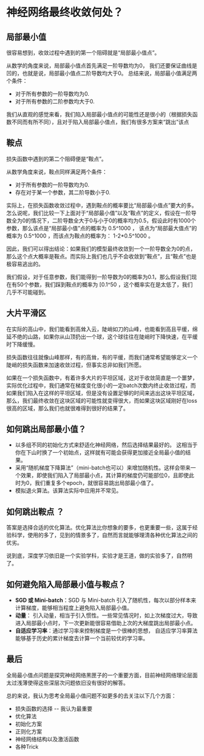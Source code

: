 # 神经网络最终收敛何处？

## 局部最小值
很容易想到，收敛过程中遇到的第一个阻碍就是“局部最小值点”。

从数学的角度来说，局部最小值点首先满足一阶导数均为0， 我们还要保证曲线是凹的，也就是说，局部最小值点二阶导数均大于0。 总结来说，局部最小值满足两个条件：

- 对于所有参数的一阶导数均为0.
- 对于所有参数的二阶参数均大于0.

我们从直观的感觉来看，我们陷入局部最小值点的可能性还是很小的（根据损失函数不同而有所不同），且对于陷入局部最小值点，我们有很多方案来“跳出”该点

## 鞍点
损失函数中遇到的第二个阻碍便是“鞍点”。

从数学角度来说，鞍点同样满足两个条件：

- 对于所有参数的一阶导数均为0.
- 存在对于某一个参数，其二阶导数小于0.


实际上，在损失函数收敛过程中，遇到鞍点的概率要比“局部最小值点”要大的多。怎么说呢，我们比较一下上面对于“局部最小值”以及“鞍点”的定义，假设在一阶导数全为0的情况下，二阶导数全大于0与小于0的概率均为0.5，假设此时有1000个参数，那么该点是“局部最小值”点的概率为 0.5^1000 ， 该点为“局部最大值点”的概率为 0.5^1000 ，而该点为鞍点的概率为： 1-2*0.5^1000 。

因此，我们可以得出结论：如果我们的模型最终收敛到一个一阶导数全为0的点，那么这个点大概率是鞍点。而实际上我们也几乎不会收敛到“鞍点”，且“鞍点”也是极容易逃出的。

我们假设，对于任意参数，我们能得到一阶导数为0的概率为0.1，那么假设我们现在有50个参数，我们踩到鞍点的概率为 [0.1^50 ，这个概率实在是太低了，我们几乎不可能碰到。

## 大片平滑区
在实际的高山中，我们能看到高耸入云，陡峭如刀的山峰，也能看到高且平缓，绵延不绝的山路，如果你从山顶扔出一个球，这个球往往在陡峭时下降快速，在平缓时下降缓慢。

损失函数往往就像山峰那样，有的高耸，有的平缓，而我们通常希望能够定义一个陡峭的损失函数来加速收敛过程，但事实总非如我们所愿。

如果在一个损失函数中，有着许多大片的平坦区域，这对于收敛简直是一个噩梦，实际优化过程中，我们通常在梯度变化很小的一定batch次数内终止收敛过程，而如果我们陷入在这样的平坦区域，但是没有设置足够的时间来逃出这块平坦区域，那么，我们最终收敛在这块区域的可能性就变得很大，而如果这块区域刚好在loss很高的区域，那么我们也就很难得到很好的结果了。

## 如何跳出局部最小值？


- 以多组不同的初始化方式来舒适化神经网络，然后选择结果最好的。 这相当于你在下山时换了一个初始点，这样就有可能会获得更加接近全局最小值的结果。
- 采用“随机梯度下降算法”（mini-batch也可以）来增加随机性。这样会带来一个效果，即使我们陷入了局部最小点，其计算的梯度仍可能部位0，且即使此时为0，我们重复多个epoch，就很容易跳出局部最小值了。
- 模拟退火算法。该算法实际中应用并不常见。

## 如何跳出鞍点 ？
答案是选择合适的优化算法。优化算法比你想象的要多，也更重要一些，这属于经验科学，使用的多了，见到的情景多了，自然而言就能够理清各种优化算法之间的优劣。

说到底，深度学习依旧是一个实验学科，实验才是王道，做的实验多了，自然明了。

## 如何避免陷入局部最小值与鞍点？
- **SGD 或 Mini-batch**：SGD 与 Mini-batch 引入了随机性，每次以部分样本来计算梯度，能够相当程度上避免陷入局部最小值。
- **动量**： 引入动量，相当于引入惯性。一些常见情况时，如上次梯度过大，导致进入局部最小点时，下一次更新能很容易借助上次的大梯度跳出局部最小点。
- **自适应学习率**：通过学习率来控制梯度是一个很棒的思想， 自适应学习率算法能够基于历史的累计梯度去计算一个当前较优的学习率。

## 最后
全局最小值点问题是探究神经网络黑匣子的一个重要方面，目前神经网络理论层面太过浅薄使得这些深层次问题依旧没有很好的解答。

总的来说，我认为思考全局最小值问题不如更多的去关注以下几个方面：

- 损失函数的选择 -- 我认为最重要
- 优化算法
- 初始化方案
- 正则化方案
- 神经网络结构以及激活函数
- 各种Trick
